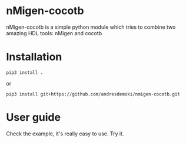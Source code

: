 # nMigen-cocotb

nMigen-cocotb is a simple python module which tries to combine
two amazing HDL tools: nMigen and cocotb

# Installation

```console
pip3 install .
```

or

```console
pip3 install git+https://github.com/andresdemski/nmigen-cocotb.git
```

# User guide

Check the example, it's really easy to use. Try it.





